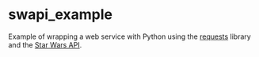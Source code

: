 # swapi_example

Example of wrapping a web service with Python using the [requests](http://docs.python-requests.org/en/master/) library and the [Star Wars API](https://swapi.co/).
